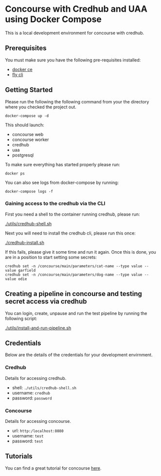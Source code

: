 # Concourse with Credhub and UAA using Docker Compose

This is a local development environment for concourse with credhub.

## Prerequisites

You must make sure you have the following pre-requisites installed: 

 - [docker ce](https://docs.docker.com/get-docker/)
 - [fly cli](https://github.com/concourse/concourse/releases)

## Getting Started

Please run the following the following command from your the directory
where you checked the project out.

```shell
docker-compose up -d
```

This should launch:
 
 - concourse web
 - concourse worker
 - credhub 
 - uaa
 - postgresql

To make sure everything has started properly please run: 

```shell
docker ps
```

You can also see logs from docker-compose by running: 

```shell
docker-compose logs -f
```

### Gaining access to the credhub via the CLI

First you need a shell to the container running credhub, please run:

[./utils/credhub-shell.sh](https://github.com/RealOrko/concourse-docker/blob/master/utils/credhub-shell.sh)

Next you will need to install the credhub cli, please run this once: 

[./credhub-install.sh](https://github.com/RealOrko/concourse-docker/blob/master/utils/credhub-install.sh)

If this fails, please give it some time and run it again. Once this is done, you are in a position to start setting some secrets:

```shell
credhub set -n /concourse/main/parameters/cat-name --type value --value garfield
credhub set -n /concourse/main/parameters/dog-name --type value --value odie
```

## Creating a pipeline in concourse and testing secret access via credhub

You can login, create, unpause and run the test pipeline by running the 
following script:

[./utils/install-and-run-pipeline.sh](https://github.com/RealOrko/concourse-docker/blob/master/utils/install-and-run-pipeline.sh)

## Credentials

Below are the details of the credentials for your development envirnment.

### Credhub

Details for accessing credhub.

 - shell: `./utils/credhub-shell.sh`
 - username: `credhub`
 - password: `password`

### Concourse

Details for accessing concourse.

 - url: `http:/localhost:8080`
 - username: `test`
 - password: `test`

## Tutorials

You can find a great tutorial for concourse [here](https://concoursetutorial.com/).